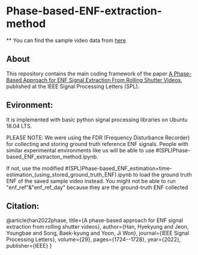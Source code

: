 # Phase-based-ENF-extraction-method

** You can find the sample video data from [here](https://drive.google.com/file/d/1GQbCZ-SD3T_5vCKTJ4FDfPJMY9-iaEen/view?usp=sharing)

## About
This repository contains the main coding framework of the paper [A Phase-Based Approach for ENF Signal Extraction From Rolling Shutter Videos](https://ieeexplore.ieee.org/abstract/document/9822384), published at the IEEE Signal Processing Letters (SPL). 

## Evironment:
It is implemented with basic python signal processing libraries on Ubuntu 18.04 LTS.

PLEASE NOTE:
We were using the FDR (Frequency Disturbance Recorder) for collecting and storing ground truth reference ENF signals.
People with similar experimental environments like us will be able to use #(SPL)Phase-based_ENF_extracton_method.ipynb. 

If not, use the modified #(SPL)Phase-based_ENF_estimation+time-estimation_(using_stored_ground_truth_ENF).ipynb to load the ground truth ENF of the saved sample video instead.
You might not be able to run "enf_ref"&"enf_ref_day" because they are the ground-truth ENF collected 


## Citation:
@article{han2022phase,
  title={A phase-based approach for ENF signal extraction from rolling shutter videos},
  author={Han, Hyekyung and Jeon, Youngbae and Song, Baek-kyung and Yoon, Ji Won},
  journal={IEEE Signal Processing Letters},
  volume={29},
  pages={1724--1728},
  year={2022},
  publisher={IEEE}
}
